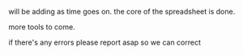 will be adding as time goes on. 
the core of the spreadsheet is done. 

more tools to come.

if there's any errors please report asap so we can correct  

